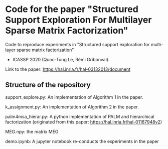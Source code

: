 # Code for the paper "Structured Support Exploration For Multilayer Sparse Matrix Factorization"

Code to reproduce experiments in "Structured support exploration for multi-layer sparse matrix factorization" 
- ICASSP 2020 (Quoc-Tung Le, Rémi Gribonval).

Link to the paper: https://hal.inria.fr/hal-03132013/document

## Structure of the repository

support_explore.py: An implementation of Algorithm 1 in the paper.

k_assignment.py: An implementation of Algorithm 2 in the paper.

palm4msa_hierar.py: A python implementation of PALM and hierarchical factorization (originated from this paper: https://hal.inria.fr/hal-01167948v2)

MEG.npy: the matrix MEG

demo.ipynb: A jupyter notebook re-conducts the experiments in the paper


